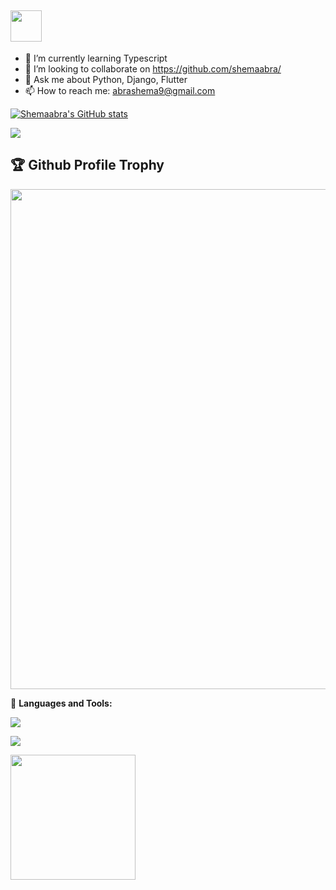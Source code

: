 ## <img src = "https://user-images.githubusercontent.com/63050133/156777293-72a6e681-2582-4a9d-ad92-09d1181d47c7.gif" width = 50px height = 50px> 
<!-- ### Hi there 
<img src="https://media.giphy.com/media/hvRJCLFzcasrR4ia7z/giphy.gif" width="35"> -->

<!-- **shemaabra/shemaabra** is a ✨ _special_ ✨ repository because its `README.md` (this file) appears on your GitHub profile. -->

<!-- Here are some ideas to get you started: -->
<!-- - 🔭 I’m currently working on T -->
- 🌱 I’m currently learning Typescript
- 👯 I’m looking to collaborate on https://github.com/shemaabra/
- 💬 Ask me about Python, Django, Flutter
- 📫 How to reach me: abrashema9@gmail.com
<!-- - 🤔 I’m looking for help with ... -->
<!-- - 😄 Pronouns: ... -->
<!-- - ⚡ Fun fact: ... -->


<a href="http://www.github.com/shemaabra"><img src="https://github-readme-stats.vercel.app/api?username=shemaabra&show_icons=true&hide=&count_private=true&theme=transparent&hide_border=false&show_icons=true" alt="Shemaabra's GitHub stats" /></a>


<a href="https://github.com/shemaabra/">
  <img align="center" src="https://github-readme-stats.vercel.app/api/top-langs/?username=shemaabra&layout=compact&hide=cmake&langs_count=4&line_height=35&theme=transparent&hide_border=false" />
</a>

<h2>🏆 Github Profile Trophy</h2>
<img width=800 src="https://github-profile-trophy.vercel.app/?username=shemaabra&column=9&theme=onedark&no-frame=false"/>

🌋 **Languages and Tools:**

<a href="#">
    <img src="https://skillicons.dev/icons?i=dart,flutter,python,django,html,css,javascript,typescript,nodejs,express,angular,git,github,docker,linux,vscode,vim,photoshop,illustrator,xd,figma&theme=dark" />
  </a>
<br />

![](https://komarev.com/ghpvc/?username=shemaabra)

<a href="https://www.buymeacoffee.com/abrashema9O"><img src="https://cdn.buymeacoffee.com/buttons/v2/default-yellow.png" width="200" /></a>

